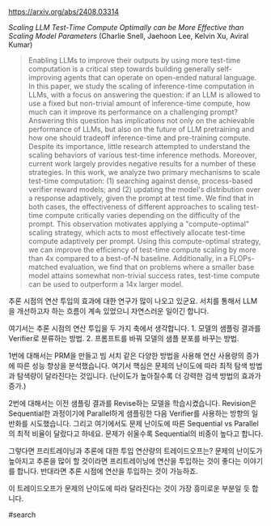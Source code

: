 https://arxiv.org/abs/2408.03314

*Scaling LLM Test-Time Compute Optimally can be More Effective than Scaling Model Parameters* (Charlie Snell, Jaehoon Lee, Kelvin Xu, Aviral Kumar)

> Enabling LLMs to improve their outputs by using more test-time computation is a critical step towards building generally self-improving agents that can operate on open-ended natural language. In this paper, we study the scaling of inference-time computation in LLMs, with a focus on answering the question: if an LLM is allowed to use a fixed but non-trivial amount of inference-time compute, how much can it improve its performance on a challenging prompt? Answering this question has implications not only on the achievable performance of LLMs, but also on the future of LLM pretraining and how one should tradeoff inference-time and pre-training compute. Despite its importance, little research attempted to understand the scaling behaviors of various test-time inference methods. Moreover, current work largely provides negative results for a number of these strategies. In this work, we analyze two primary mechanisms to scale test-time computation: (1) searching against dense, process-based verifier reward models; and (2) updating the model's distribution over a response adaptively, given the prompt at test time. We find that in both cases, the effectiveness of different approaches to scaling test-time compute critically varies depending on the difficulty of the prompt. This observation motivates applying a "compute-optimal" scaling strategy, which acts to most effectively allocate test-time compute adaptively per prompt. Using this compute-optimal strategy, we can improve the efficiency of test-time compute scaling by more than 4x compared to a best-of-N baseline. Additionally, in a FLOPs-matched evaluation, we find that on problems where a smaller base model attains somewhat non-trivial success rates, test-time compute can be used to outperform a 14x larger model.

추론 시점의 연산 투입의 효과에 대한 연구가 많이 나오고 있군요. 서치를 통해서 LLM을 개선하고자 하는 흐름이 계속 있었으니 자연스러운 일이긴 합니다.

여기서는 추론 시점의 연산 투입을 두 가지 축에서 생각합니다. 1. 모델의 샘플링 결과를 Verifier로 분류하는 방법. 2. 프롬프트를 바꿔 모델의 샘플 분포를 바꾸는 방법.

1번에 대해서는 PRM을 만들고 빔 서치 같은 다양한 방법을 사용해 연산 사용량의 증가에 따른 성능 향상을 분석했습니다. 여기서 핵심은 문제의 난이도에 따라 최적 탐색 방법과 탐색량이 달라진다는 것입니다. (난이도가 높아질수록 더 강력한 검색 방법의 효과가 증가.)

2번에 대해서는 이전 샘플링 결과를 Revise하는 모델을 학습시켰습니다. Revision은 Sequential한 과정이기에 Parallel하게 샘플링한 다음 Verifier를 사용하는 방향의 일반화를 시도했습니다. 그리고 여기에서도 문제 난이도에 따른 Sequential vs Parallel의 최적 비율이 달랐다고 하네요. 문제가 쉬울수록 Sequential의 비중이 높다고 합니다.

그렇다면 프리트레이닝과 추론에 대한 투입 연산량의 트레이드오프는? 문제의 난이도가 높아지고 추론을 많이 할 것이라면 프리트레이닝에 연산을 투입하는 것이 좋다는 이야기를 합니다. 반대라면 추론 시점에 연산을 투입하는 것이 가능하죠.

이 트레이드오프가 문제의 난이도에 따라 달라진다는 것이 가장 흥미로운 부분일 듯 합니다.

#search 
